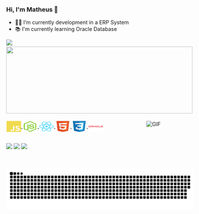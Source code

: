 ### Hi, I'm Matheus 👋

- 👨‍💻 I’m currently development in a ERP System 
- 📚 I'm currently learning Oracle Database

 <div>
  <a href="https://github.com/Matheus-web-prog">
  <img height="180em" src="https://github-readme-stats.vercel.app/api?username=Matheus-web-prog&show_icons=true&theme=jolly&include_all_commits=true&count_private=true"/>
  <img height="180em" width="500em" src="https://github-readme-stats.vercel.app/api/top-langs/?username=Matheus-web-prog&layout=compact&langs_count=7&theme=jolly"/>
</div>
<div style="display: inline_block"><br>
  <img align="center" alt="Skill-Js" height="30" width="40" src="https://raw.githubusercontent.com/devicons/devicon/master/icons/javascript/javascript-plain.svg">
  <img align="center" alt="Skill-NodeJs" height="30" width="40" src="https://raw.githubusercontent.com/devicons/devicon/master/icons/nodejs/nodejs-original.svg">
  <img align="center" alt="Skill-React" height="30" width="40" src="https://raw.githubusercontent.com/devicons/devicon/master/icons/react/react-original.svg">
  <img align="center" alt="Skill-HTML" height="30" width="40" src="https://raw.githubusercontent.com/devicons/devicon/master/icons/html5/html5-original.svg">
  <img align="center" alt="Skill-CSS" height="30" width="40" src="https://raw.githubusercontent.com/devicons/devicon/master/icons/css3/css3-original.svg">
  <img align="center" alt="Skill-Oracle" height="30" width="40" src="https://raw.githubusercontent.com/devicons/devicon/master/icons/oracle/oracle-original.svg">
  <!--<img align="right" alt="Skill-yoda" src="https://cdn.discordapp.com/attachments/795358919417397249/825430589581688872/hi.gif">-->
  <img align="right" alt="GIF" src="https://i.picasion.com/pic91/282dfce8bba1264af14fb2582c321a3a.gif" width="128" height="128" border="0"/>
</div>
  
  ##
 
<div> 
  <a href="#" target="_blank"><img src="https://img.shields.io/badge/-Instagram-%23E4405F?style=for-the-badge&logo=instagram&logoColor=white" target="_blank"></a>
  <a href = "#"><img src="https://img.shields.io/badge/-Gmail-%23333?style=for-the-badge&logo=gmail&logoColor=white" target="_blank"><a>
  <a href="#" target="_blank"><img src="https://img.shields.io/badge/-LinkedIn-%230077B5?style=for-the-badge&logo=linkedin&logoColor=white" target="_blank"></a> 
 
  ![Snake animation](https://github.com/Matheus-web-prog/Matheus-web-prog/blob/output/github-contribution-grid-snake.svg)
 
</div>
